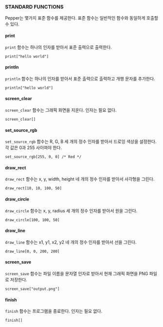 ### STANDARD FUNCTIONS
Pepper는 몇가지 표준 함수를 제공한다. 표준 함수는 일반적인 함수와 동일하게 호출할 수 있다.

#### print
`print` 함수는 하나의 인자를 받아서 표준 출력으로 출력한다.
```
print["hello world"]
```

#### println
`println` 함수는 하나의 인자를 받아서 표준 출력으로 출력하고 개행 문자를 추가한다.
```
println["hello world"]
```

#### screen_clear
`screen_clear` 함수는 그래픽 화면을 지운다. 인자는 필요 없다.
```
screen_clear[]
```

#### set_source_rgb
`set_source_rgb` 함수는 R, G, B 세 개의 정수 인자를 받아서 드로잉 색상을 설정한다. 각 값은 0과 255 사이여야 한다.
```
set_source_rgb[255, 0, 0] /* Red */
```

#### draw_rect
`draw_rect` 함수는 x, y, width, height 네 개의 정수 인자를 받아서 사각형을 그린다.
```
draw_rect[10, 10, 100, 50]
```

#### draw_circle
`draw_circle` 함수는 x, y, radius 세 개의 정수 인자를 받아서 원을 그린다.
```
draw_circle[100, 100, 50]
```

#### draw_line
`draw_line` 함수는 x1, y1, x2, y2 네 개의 정수 인자를 받아서 선을 그린다.
```
draw_line[0, 0, 200, 200]
```

#### screen_save
`screen_save` 함수는 파일 이름을 문자열 인자로 받아서 현재 그래픽 화면을 PNG 파일로 저장한다.
```
screen_save["output.png"]
```

#### finish
`finish` 함수는 프로그램을 종료한다. 인자는 필요 없다.
```
finish[]
```
